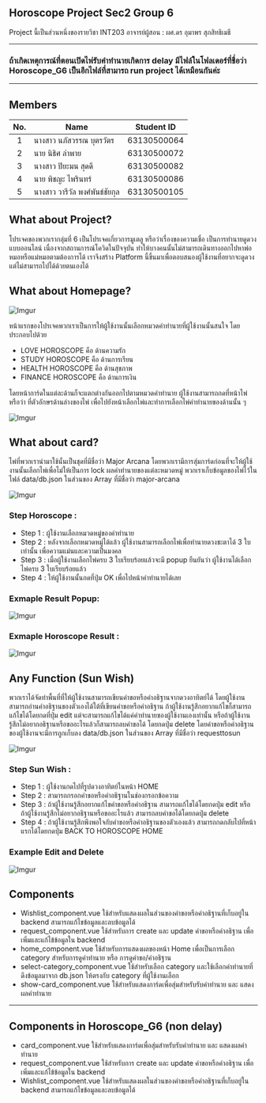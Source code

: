 ## Horoscope Project Sec2 Group 6
Project นี้เป็นส่วนหนึ่งของรายวิชา INT203 อาจารย์ผู้สอน : ผศ.ดร อุมาพร สุภสิทธิเมธี
**********************************************************************************************************************************
### ถ้าเกิดเหตุการณ์ที่ตอนเปิดไพ่รับคำทำนายเกิดการ delay มีไฟล์ในโฟลเดอร์ที่ชื่อว่า Horoscope_G6 เป็นอีกไฟล์ที่สามารถ run project ได้เหมือนกันค่ะ
**********************************************************************************************************************************

## Members
| No. | Name              | Student ID   |
|:---:|-------------------|--------------|
|  1  | นางสาว นภัสวรรณ บุตรวัตร      | 63130500064  |
|  2  | นาย นิธิศ ลำพาย   | 63130500072  |
|  3  | นางสาว ปิยะมน สุดดี   | 63130500082 |
|  4  | นาย พิชญะ ไพรินทร์   | 63130500086 |
|  5  | นางสาว วารีวัล พงศ์พันธ์ชัยกุล   | 63130500105 |

## What about Project?

โปรเจคของพวกเรากลุ่มที่ 6 เป็นโปรเจคเกี่ยวการมูเตลู หรือว่าเรื่องของความเชื่อ เป็นการทำนายดูดวงแบบออนไลน์ เนื่องจากสถานการณ์โควิดในปัจจุบัน ทำให้บางคนนั้นไม่สามารถเดินทางออกไปหาพ่อหมอหรือแม่หมอตามต้องการได้ เราจึงสร้าง Platform นี้ขึ้นมาเพื่อตอบสนองผู้ใช้งานที่อยากจะดูดวงแต่ไม่สามารถไปได้ด้วยตนเองได้

## What about Homepage?

![Imgur](https://imgur.com/i9GHoYD.jpg)

หน้าแรกของโปรเจคพวกเราเป็นการให้ผู้ใช้งานนั้นเลือกหมวดคำทำนายที่ผู้ใช้งานนั้นสนใจ โดยประกอบไปด้วย
- LOVE HOROSCOPE คือ ด้านความรัก
- STUDY HOROSCOPE คือ ด้านการเรียน
- HEALTH HOROSCOPE คือ ด้านสุขภาพ
- FINANCE HOROSCOPE คือ ด้านการเงิน

โดยหน้าการ์ดในแต่ละด้านก็จะแตกต่างกันออกไปตามหมวดคำทำนาย ผู้ใช้งานสามารถกดที่หน้าไพ่ หรือว่า ที่ตัวอักษรด้านล่างของไพ่ เพื่อไปยังหน้าเลือกไพ่และทำการเลือกไพ่คำทำนายของด้านนั้น ๆ

![Imgur](https://imgur.com/Z1IpJxx.jpg)

## What about card?

ไพ่ที่พวกเรานำมาใช้นั้นเป็นชุดที่มีชื่อว่า Major Arcana โดยพวกเรามีการสุ่มการ์ดก่อนที่จะให้ผู้ใช้งานนั้นเลือกไพ่เพื่อไม่ให้เป็นการ lock ผลคำทำนายของแต่ละหมวดหมู่ พวกเราเก็บข้อมูลของไพ่ไว้ในไฟล์ data/db.json ในส่วนของ Array ที่มีชื่อว่า major-arcana 

![Imgur](https://imgur.com/wnHnpKc.jpg)

### Step Horoscope :
- Step 1 : ผู้ใช้งานเลือกหมวดหมู่ของคำทำนาย
- Step 2 : หลังจากเลือกหมวดหมู่ได้แล้ว ผู้ใช้งานสามารถเลือกไพ่เพื่อทำนายดวงชะตาได้ 3 ใบเท่านั้น เพื่อความแม่นและความเป็นมงคล 
- Step 3 : เมื่อผู้ใช้งานเลือกไพ่ครบ 3 ใบเรียบร้อยแล้วจะมี popup ยืนยันว่า ผู้ใช้งานได้เลือกไพ่ครบ 3 ใบเรียบร้อยแล้ว 
- Step 4 : ให้ผู้ใช้งานนั้นกดที่ปุ่ม OK เพื่อไปหน้าคำทำนายได้เลย

### Exmaple Result Popup:
![Imgur](https://imgur.com/ceIc7iJ.jpg)
### Exmaple Horoscope Result :
![Imgur](https://imgur.com/hqLG8Fu.jpg)

## Any Function (Sun Wish)
พวกเราได้จัดทำพื้นที่ที่ให้ผู้ใช้งานสามารถเขียนคำขอหรือคำอธิฐานจากดวงอาทิตย์ได้ โดยผู้ใช้งานสามารถอ่านคำอธิฐานของตัวเองได้ใต้ที่เขียนคำขอหรือคำอธิฐาน ถ้าผู้ใช้งานรู้สึกอยากแก้ไขก็สามารถแก้ไขได้โดยกดที่ปุ่ม edit แต่จะสามารถแก้ไขได้แค่คำทำนายของผู้ใช้งานเองเท่านั้น หรือถ้าผู้ใช้งานรู้สึกไม่อยากอธิฐานหรือขออะไรแล้วก็สามารถลบคำขอได้ โดยกดปุ่ม delete โดยคำขอหรือคำอธิฐานของผู้ใช้งานจะมีการถูกเก็บลง data/db.json ในส่วนของ Array ที่มีชื่อว่า requesttosun

![Imgur](https://imgur.com/zCm5KIm.jpg)

### Step Sun Wish :
- Step 1 : ผู้ใช้งานกดไปที่รูปดวงอาทิตย์ในหน้า HOME
- Step 2 : สามารถกรอกคำขอหรือคำอธิฐานในช่องกรอกข้อความ
- Step 3 : ถ้าผู้ใช้งานรู้สึกอยากแก้ไขคำขอหรือคำอธิฐาน สามารถแก้ไขได้โดยกดปุ่ม edit หรือ ถ้าผู้ใช้งานรู้สึกไม่อยากอธิฐานหรือขออะไรแล้ว สามารถลบคำขอได้โดยกดปุ่ม delete
- Step 4 : ถ้าผู้ใช้งานรู้สึกพึงพอใจกับคำขอหรือคำอธิฐานของตัวเองแล้ว สามารถกดกลับไปที่หน้าแรกได้โดยกดปุ่ม BACK TO HOROSCOPE HOME

### Example Edit and Delete
![Imgur](https://imgur.com/eQ82XRM.jpg)

## Components
- Wishlist_component.vue ใช้สำหรับแสดงผลในส่วนของคำขอหรือคำอธิฐานที่เก็บอยู่ใน backend สามารถแก้ไขข้อมูลและลบข้อมูลได้
- request_component.vue ใช้สำหรับการ create และ update คำขอหรือคำอธิฐาน เพื่อเพิ่มและแก้ไข้ข้อมูลใน backend
- home_component.vue ใช้สำหรับการแสดงผลของหน้า Home เพื่อเป็นการเลือก category สำหรับการดูคำทำนาย หรือ การดูคำขอ/คำอธิฐาน
- select-category_component.vue ใช้สำหรับเลือก category และใช้เลือกคำทำนายที่ดึงข้อมูลมาจาก db.json ให้ตรงกับ category ที่ผู้ใช้งานเลือก
- show-card_component.vue ใช้สำหรับแสดงการ์ดเพื่อสุ่มสำหรับรับคำทำนาย และ แสดงผลคำทำนาย
***************************************************************************** 
## Components in Horoscope_G6 (non delay)
- card_component.vue ใช้สำหรับแสดงการ์ดเพื่อสุ่มสำหรับรับคำทำนาย และ แสดงผลคำทำนาย
- request_component.vue ใช้สำหรับการ create และ update คำขอหรือคำอธิฐาน เพื่อเพิ่มและแก้ไข้ข้อมูลใน backend
- Wishlist_component.vue ใช้สำหรับแสดงผลในส่วนของคำขอหรือคำอธิฐานที่เก็บอยู่ใน backend สามารถแก้ไขข้อมูลและลบข้อมูลได้

